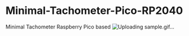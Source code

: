 # Minimal-Tachometer-Pico-RP2040
Minimal Tachometer Raspberry Pico based
![Uploading sample.gif…]()

